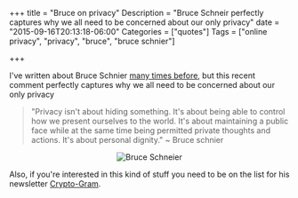 +++
title = "Bruce on privacy"
Description = "Bruce Schneir perfectly captures why we all need to be concerned about our only privacy"
date = "2015-09-16T20:13:18-06:00"
Categories = ["quotes"]
Tags = ["online privacy", "privacy", "bruce", "bruce schnier"]

+++

I've written about Bruce Schnier [many times before](https://duckduckgo.com/?q=Bruce+schnier+site%3Afak3r.com), but this recent comment perfectly captures why we all need to be concerned about our only privacy
<!--more-->

>"Privacy isn't about hiding something. It's about being able to control how we present ourselves to the world. It's about maintaining a public face while at the same time being permitted private thoughts and actions. It's about personal dignity." ~ Bruce schnier

<div align="center"><img src ="/2015/bruce_schneier.jpg" alt="Bruce Schneier" border="0"></div>

Also, if you're interested in this kind of stuff you need to be on the list for his newsletter [Crypto-Gram](https://lists.schneier.com/cgi-bin/mailman/options/crypto-gram/).
